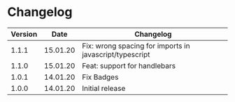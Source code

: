# Changelog

| Version | Date     | Changelog                                               |
| ------- | -------- | ------------------------------------------------------- |
| 1.1.1   | 15.01.20 | Fix: wrong spacing for imports in javascript/typescript |
| 1.1.0   | 15.01.20 | Feat: support for handlebars                            |
| 1.0.1   | 14.01.20 | Fix Badges                                              |
| 1.0.0   | 14.01.20 | Initial release                                         |
